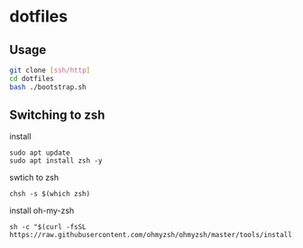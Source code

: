 # dotfiles

## Usage
```bash
git clone [ssh/http]
cd dotfiles
bash ./bootstrap.sh
```
## Switching to zsh 
install
```
sudo apt update
sudo apt install zsh -y
```

swtich to zsh
```
chsh -s $(which zsh)
```

install oh-my-zsh
```
sh -c "$(curl -fsSL https://raw.githubusercontent.com/ohmyzsh/ohmyzsh/master/tools/install.sh)"
```
